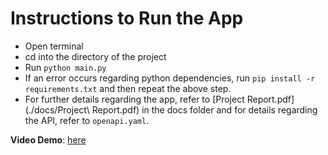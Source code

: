 # Instructions to Run the App

* Open terminal
* cd into the directory of the project
* Run ```python main.py```
* If an error occurs regarding python dependencies, run ```pip install -r requirements.txt``` and then repeat the above step.
* For further details regarding the app, refer to [Project Report.pdf](./docs/Project\ Report.pdf) in the docs folder and for details regarding the API, refer to ```openapi.yaml```.

**Video Demo**: [here](https://youtu.be/qKDkoAXw8gY)
